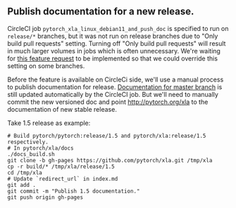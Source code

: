 ## Publish documentation for a new release.

CircleCI job `pytorch_xla_linux_debian11_and_push_doc` is specified to run on `release/*` branches, but it was not
run on release branches due to "Only build pull requests" setting. Turning off "Only build pull requests" will result
in much larger volumes in jobs which is often unnecessary. We're waiting for [this feature request](https://ideas.circleci.com/ideas/CCI-I-215)
to be implemented so that we could override this setting on some branches.

Before the feature is available on CircleCi side, we'll use a manual process to publish documentation for release.
[Documentation for master branch](http://pytorch.org/xla/main/) is still updated automatically by the CircleCI job.
But we'll need to manually commit the new versioned doc and point http://pytorch.org/xla to the documentation of new
stable release.

Take 1.5 release as example:
```
# Build pytorch/pytorch:release/1.5 and pytorch/xla:release/1.5 respectively.
# In pytorch/xla/docs
./docs_build.sh
git clone -b gh-pages https://github.com/pytorch/xla.git /tmp/xla
cp -r build/* /tmp/xla/release/1.5
cd /tmp/xla
# Update `redirect_url` in index.md
git add .
git commit -m "Publish 1.5 documentation."
git push origin gh-pages
```